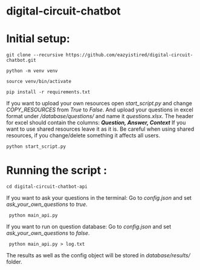 # digital-circuit-chatbot

# Initial setup:

``` git clone --recursive https://github.com/eazyistired/digital-circuit-chatbot.git ```

``` python -m venv venv ```

``` source venv/bin/activate ```

``` pip install -r requirements.txt ```

If you want to upload your own resources open *start_script.py* and change *COPY_RESOURCES* from *True* to *False*. And upload your questions in excel format under */database/questions/* and name it *questions.xlsx*. The header for excel should contain the columns: **_Question, Answer, Context_**
If you want to use shared resources leave it as it is. Be careful when using shared resources, if you change/delete something it affects all users.

``` python start_script.py ```

# Running the script :

``` cd digital-circuit-chatbot-api ```

If you want to ask your questions in the terminal:
Go to *config.json* and set *ask_your_own_questions* to *true*.

``` python main_api.py```

If you want to run on question database:
Go to *config.json* and set *ask_your_own_questions* to *false*.

``` python main_api.py > log.txt```

The results as well as the config object will be stored in *database/results/* folder.
